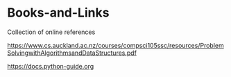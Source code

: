 # Books-and-Links
Collection of online references

https://www.cs.auckland.ac.nz/courses/compsci105ssc/resources/ProblemSolvingwithAlgorithmsandDataStructures.pdf

https://docs.python-guide.org
